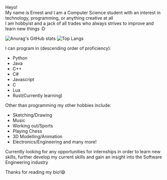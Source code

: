 Heyo!  
My name is Ernest and I am a Computer Science student with an interest in technology, programming, or anything creative at all  
I am hobbyist and a jack of all trades who always strives to improve and learn new things :D  
  
![Anurag's GitHub stats](https://github-readme-stats.vercel.app/api?username=Ernest326&show_icons=true&theme=radical)
![Top Langs](https://github-readme-stats.vercel.app/api/top-langs/?username=Ernest326&compact=true&show_icons=true&theme=radical)
  
I can program in (descending order of proficiency):
- Python
- Java
- C++
- C#
- Javascript
- C
- Lua
- Rust(Currently learning)
  
  
Other than programming my other hobbies include:
- Sketching/Drawing
- Music
- Working out/Sports
- Playing Chess
- 3D Modelling/Animation
- Electronics/Engineering
and many more!
  
 
Currently looking for any opportunities for internships in order to learn new skills, further develop my current skills and gain an insight into the Software Engineering industry
  
Thanks for reading my bio!😄

<!--
<img src=https://niamhshaw.ie/wp-content/uploads/2021/05/Patreon-Button.png href=https://www.patreon.com/Ernest326></img>
-->

<!--
**Ernest326/Ernest326** is a ✨ _special_ ✨ repository because its `README.md` (this file) appears on your GitHub profile.

Here are some ideas to get you started:

- 🔭 I’m currently working on ...
- 🌱 I’m currently learning ...
- 👯 I’m looking to collaborate on ...
- 🤔 I’m looking for help with ...
- 💬 Ask me about ...
- 📫 How to reach me: ...
- 😄 Pronouns: ...
- ⚡ Fun fact: ...
-->
